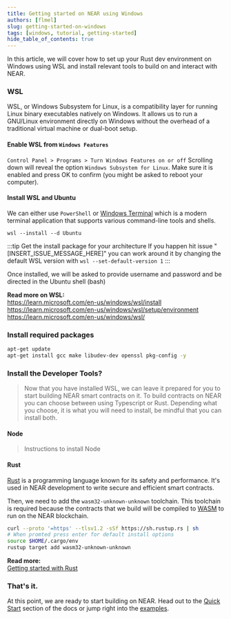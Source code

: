 ```yaml
---
title: Getting started on NEAR using Windows
authors: [flmel]
slug: getting-started-on-windows
tags: [windows, tutorial, getting-started]
hide_table_of_contents: true
---
```

In this article, we will cover how to set up your Rust dev environment on Windows using WSL and install relevant tools to build on and interact with NEAR.

<!-- truncate -->

### WSL

WSL, or Windows Subsystem for Linux, is a compatibility layer for running Linux binary executables natively on Windows. It allows us to run a GNU/Linux environment directly on Windows without the overhead of a traditional virtual machine or dual-boot setup.

#### Enable WSL from `Windows Features`

`Control Panel > Programs > Turn Windows Features on or off` 
Scrolling down will reveal the option `Windows Subsystem for Linux`. Make sure it is enabled and press OK to confirm (you might be asked to reboot your computer).

#### Install WSL and Ubuntu

We can either use `PowerShell` or [Windows Terminal](https://aka.ms/terminal) which is a modern terminal application that supports various command-line tools and shells.

```
wsl --install --d Ubuntu
```

:::tip Get the install package for your architecture 
If you happen hit issue "[INSERT_ISSUE_MESSAGE_HERE]" you can work around it by changing the default WSL version
with `wsl --set-default-version 1`
:::

Once installed, we will be  asked to provide username and password and be directed in the Ubuntu shell (bash) 

**Read more on WSL:**  
https://learn.microsoft.com/en-us/windows/wsl/install  
https://learn.microsoft.com/en-us/windows/wsl/setup/environment  
https://learn.microsoft.com/en-us/windows/wsl/

### Install required packages

```bash
apt-get update
apt-get install gcc make libudev-dev openssl pkg-config -y
```

### Install the Developer Tools?

> Now that you have installed WSL, we can leave it prepared for you to start building NEAR smart contracts on it. To build contracts on NEAR you can choose between using Typescript or Rust. Depending what you choose, it is what you will need to install, be mindful that you can install both.

#### Node

> Instructions to install Node

#### Rust
[Rust](https://www.rust-lang.org/) is a programming language known for its safety and performance. It's used in NEAR development to write secure and efficient smart contracts.

Then, we need to add the `wasm32-unknown-unknown` toolchain. This toolchain is required because the contracts that we build will be compiled to [WASM](https://webassembly.org/) to run on the NEAR blockchain.

```bash
curl --proto '=https' --tlsv1.2 -sSf https://sh.rustup.rs | sh
# When promted press enter for default install options
source $HOME/.cargo/env
rustup target add wasm32-unknown-unknown
```
**Read more:**  
[Getting started with Rust](https://www.rust-lang.org/learn/get-started)

### That's it.
At this point, we are ready to start building on NEAR. Head out to the [Quick Start](http://docs.near.org/build/smart-contracts/quickstart) section of the docs or jump right into the [examples](https://github.com/near-examples).
